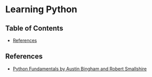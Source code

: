 # Learning Python

## Table of Contents

<!-- START doctoc generated TOC please keep comment here to allow auto update -->
<!-- DON'T EDIT THIS SECTION, INSTEAD RE-RUN doctoc TO UPDATE -->


- [References](#references)

<!-- END doctoc generated TOC please keep comment here to allow auto update -->

## References
- [Python Fundamentals by Austin Bingham and Robert Smallshire](https://app.pluralsight.com/library/courses/python-fundamentals)
